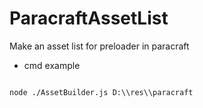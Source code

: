 # ParacraftAssetList
Make an asset list for preloader in paracraft
- cmd example
```

node ./AssetBuilder.js D:\\res\\paracraft
```
